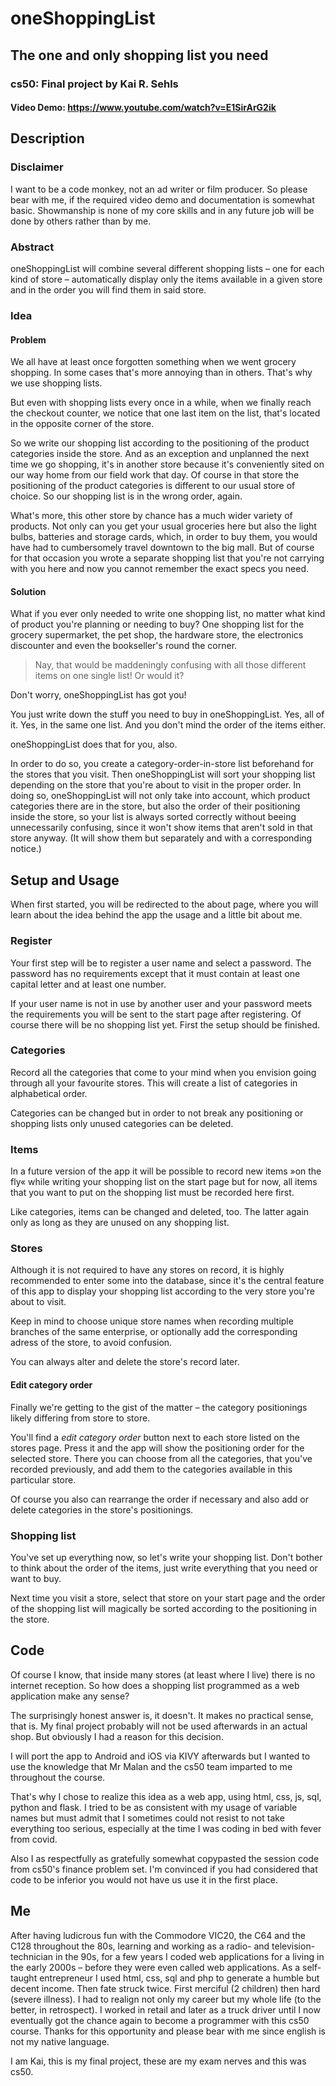 # oneShoppingList

## The one and only shopping list you need

### cs50: Final project by Kai R. Sehls

#### Video Demo: https://www.youtube.com/watch?v=E1SirArG2ik

## Description

### Disclaimer

I want to be a code monkey, not an ad writer or film producer. So please bear with me, if the required video demo and documentation is somewhat basic. Showmanship is none of my core skills and in any future job will be done by others rather than by me.

### Abstract

oneShoppingList will combine several different shopping lists – one for each kind of store – automatically display only the items available in a given store and in the order you will find them in said store.

### Idea

#### Problem

<!-- something something problems with shopping lists something -->
We all have at least once forgotten something when we went grocery shopping. In some cases that's more annoying than in others. That's why we use shopping lists.

But even with shopping lists every once in a while, when we finally reach the checkout counter, we notice that one last item on the list, that's located in the opposite corner of the store.

So we write our shopping list according to the positioning of the product categories inside the store. And as an exception and unplanned the next time we go shopping, it's in another store because it's conveniently sited on our way home from our field work that day. Of course in that store the positioning of the product categories is different to our usual store of choice. So our shopping list is in the wrong order, again.

What's more, this other store by chance has a much wider variety of products. Not only can you get your usual groceries here but also the light bulbs, batteries and storage cards, which, in order to buy them, you would have had to cumbersomely travel downtown to the big mall. But of course for that occasion you wrote a separate shopping list that you're not carrying with you here and now you cannot remember the exact specs you need.

#### Solution

What if you ever only needed to write one shopping list, no matter what kind of product you're planning or needing to buy? One shopping list for the grocery supermarket, the pet shop, the hardware store, the electronics discounter and even the bookseller's round the corner.

> Nay, that would be maddeningly confusing with all those different items on one single list! Or would it?

Don't worry, oneShoppingList has got you!

You just write down the stuff you need to buy in oneShoppingList. Yes, all of it. Yes, in the same one list. And you don't mind the order of the items either.

oneShoppingList does that for you, also.

In order to do so, you create a category-order-in-store list beforehand for the stores that you visit. Then oneShoppingList will sort your shopping list depending on the store that you're about to visit in the proper order. In doing so, oneShoppingList will not only take into account, which product categories there are in the store, but also the order of their positioning inside the store, so your list is always sorted correctly without beeing unnecessarily confusing, since it won't show items that aren't sold in that store anyway. (It will show them but separately and with a corresponding notice.)

## Setup and Usage

When first started, you will be redirected to the about page, where you will learn about the idea behind the app the usage and a little bit about me.

### Register

Your first step will be to register a user name and select a password. The password has no requirements except that it must contain at least one capital letter and at least one number.

If your user name is not in use by another user and your password meets the requirements you will be sent to the start page after registering. Of course there will be no shopping list yet. First the setup should be finished.

### Categories

Record all the categories that come to your mind when you envision going through all your favourite stores. This will create a list of categories in alphabetical order.

Categories can be changed but in order to not break any positioning or shopping lists only unused categories can be deleted.

### Items

In a future version of the app it will be possible to record new items »on the fly« while writing your shopping list on the start page but for now, all items that you want to put on the shopping list must be recorded here first.

Like categories, items can be changed and deleted, too. The latter again only as long as they are unused on any shopping list.

### Stores

Although it is not required to have any stores on record, it is highly recommended to enter some into the database, since it's the central feature of this app to display your shopping list according to the very store you're about to visit.

Keep in mind to choose unique store names when recording multiple branches of the same enterprise, or optionally add the corresponding adress of the store, to avoid confusion.

You can always alter and delete the store's record later.

#### Edit category order

Finally we're getting to the gist of the matter – the category positionings likely differing from store to store.

You'll find a _edit category order_ button next to each store listed on the stores page. Press it and the app will show the positioning order for the selected store. There you can choose from all the categories, that you've recorded previously, and add them to the categories available in this particular store.

Of course you also can rearrange the order if necessary and also add or delete categories in the store's positionings.

### Shopping list

You've set up everything now, so let's write your shopping list. Don't bother to think about the order of the items, just write everything that you need or want to buy.

Next time you visit a store, select that store on your start page and the order of the shopping list will magically be sorted according to the positioning in the store.

## Code

Of course I know, that inside many stores (at least where I live) there is no internet reception. So how does a shopping list programmed as a web application make any sense?

The surprisingly honest answer is, it doesn't. It makes no practical sense, that is. My final project probably will not be used afterwards in an actual shop. But obviously I had a reason for this decision.

I will port the app to Android and iOS via KIVY afterwards but I wanted to use the knowledge that Mr Malan and the cs50 team imparted to me throughout the course.

That's why I chose to realize this idea as a web app, using html, css, js, sql, python and flask. I tried to be as consistent with my usage of variable names but must admit that I sometimes could not resist to not take everything too serious, especially at the time I was coding in bed with fever from covid.

Also I as respectfully as gratefully somewhat copypasted the session code from cs50's finance problem set. I'm convinced if you had considered that code to be inferior you would not have us use it in the first place.

## Me

After having ludicrous fun with the Commodore VIC20, the C64 and the C128 throughout the 80s, learning and working as a radio- and television-technician in the 90s, for a few years I coded web applications for a living in the early 2000s – before they were even called web applications. As a self-taught entrepreneur I used html, css, sql and php to generate a humble but decent income.
Then fate struck twice. First merciful (2 children) then hard (severe illness). I had to realign not only my career but my whole life (to the better, in retrospect). I worked in retail and later as a truck driver until I now eventually got the chance again to become a programmer with this cs50 course. Thanks for this opportunity and please bear with me since english is not my native language.

I am Kai, this is my final project, these are my exam nerves and this was cs50.
